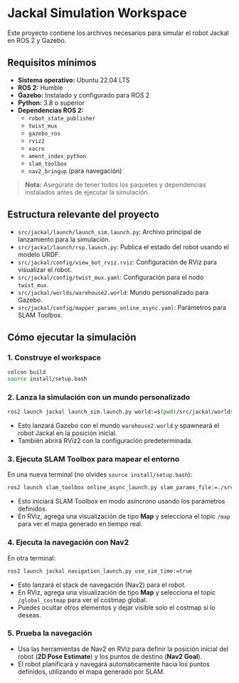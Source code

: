# Jackal Simulation Workspace

Este proyecto contiene los archivos necesarios para simular el robot Jackal en ROS 2 y Gazebo.

## Requisitos mínimos

- **Sistema operativo:** Ubuntu 22.04 LTS
- **ROS 2:** Humble
- **Gazebo:** Instalado y configurado para ROS 2
- **Python:** 3.8 o superior
- **Dependencias ROS 2:**  
  - `robot_state_publisher`
  - `twist_mux`
  - `gazebo_ros`
  - `rviz2`
  - `xacro`
  - `ament_index_python`
  - `slam_toolbox`
  - `nav2_bringup` (para navegación)

> **Nota:** Asegúrate de tener todos los paquetes y dependencias instalados antes de ejecutar la simulación.

## Estructura relevante del proyecto

- `src/jackal/launch/launch_sim.launch.py`: Archivo principal de lanzamiento para la simulación.
- `src/jackal/launch/rsp.launch.py`: Publica el estado del robot usando el modelo URDF.
- `src/jackal/config/view_bot_rviz.rviz`: Configuración de RViz para visualizar el robot.
- `src/jackal/config/twist_mux.yaml`: Configuración para el nodo `twist_mux`.
- `src/jackal/worlds/warehouse2.world`: Mundo personalizado para Gazebo.
- `src/jackal/config/mapper_params_online_async.yaml`: Parámetros para SLAM Toolbox.

## Cómo ejecutar la simulación

### 1. Construye el workspace

```sh
colcon build
source install/setup.bash
```

### 2. Lanza la simulación con un mundo personalizado

```sh
ros2 launch jackal launch_sim.launch.py world:=$(pwd)/src/jackal/worlds/warehouse2.world
```

- Esto lanzará Gazebo con el mundo `warehouse2.world` y spawneará el robot Jackal en la posición inicial.
- También abrirá RViz2 con la configuración predeterminada.

### 3. Ejecuta SLAM Toolbox para mapear el entorno

En una nueva terminal (no olvides `source install/setup.bash`):

```sh
ros2 launch slam_toolbox online_async_launch.py slam_params_file:=./src/jackal/config/mapper_params_online_async.yaml use_sim_time:=true
```

- Esto iniciará SLAM Toolbox en modo asíncrono usando los parámetros definidos.
- En RViz, agrega una visualización de tipo **Map** y selecciona el topic `/map` para ver el mapa generado en tiempo real.

### 4. Ejecuta la navegación con Nav2

En otra terminal:

```sh
ros2 launch jackal navigation_launch.py use_sim_time:=true
```

- Esto lanzará el stack de navegación (Nav2) para el robot.
- En RViz, agrega una visualización de tipo **Map** y selecciona el topic `/global_costmap` para ver el costmap global.
- Puedes ocultar otros elementos y dejar visible solo el costmap si lo deseas.

### 5. Prueba la navegación

- Usa las herramientas de Nav2 en RViz para definir la posición inicial del robot (**2D Pose Estimate**) y los puntos de destino (**Nav2 Goal**).
- El robot planificará y navegará automáticamente hacia los puntos definidos, utilizando el mapa generado por SLAM.
